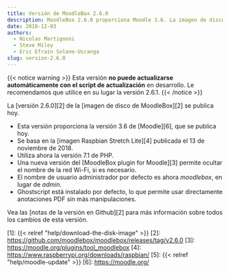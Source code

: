 ```yaml
---
title: Versión de MoodleBox 2.6.0
description: MoodleBox 2.6.0 proporciona Moodle 3.6. La imagen de disco se basa en Raspbian Stretch Lite del 13 de noviembre de 2018.
date: 2018-12-03
authors:
  - Nicolas Martignoni
  - Steve Miley
  - Eric Efrain Solano-Uscanga
slug: version-2.6.0
---
```


{{< notice warning >}}
Esta versión __no puede actualizarse automáticamente con el script de actualización__ en desarrollo. Le recomendamos que utilice en su lugar la versión 2.6.1.
{{< /notice >}}

La [versión 2.6.0][2] de la [imagen de disco de MoodleBox][2] se publica hoy.

  - Esta versión proporciona la versión 3.6 de [Moodle][6], que se publica hoy.
  - Se basa en la [imagen Raspbian Stretch Lite][4] publicada el 13 de noviembre de 2018.
  - Utiliza ahora la versión 7.1 de PHP.
  - Una nueva versión del [MoodleBox plugin for Moodle][3] permite ocultar el nombre de la red Wi-Fi, si es necesario.
  - El nombre de usuario administrador por defecto es ahora _moodlebox_, en lugar de _admin_.
  - Ghostscript está instalado por defecto, lo que permite usar directamente anotaciones PDF sin más manipulaciones.

Vea las [notas de la versión en Github][2] para más información sobre todos los cambios de esta versión.

 [1]: {{< relref "help/download-the-disk-image" >}}
 [2]: https://github.com/moodlebox/moodlebox/releases/tag/v2.6.0
 [3]: https://moodle.org/plugins/tool_moodlebox
 [4]: https://www.raspberrypi.org/downloads/raspbian/
 [5]: {{< relref "help/moodle-update" >}}
 [6]: https://moodle.org/
